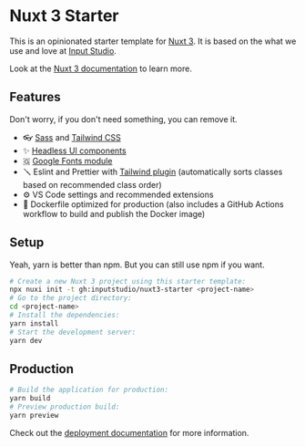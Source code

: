 # Nuxt 3 Starter

This is an opinionated starter template for [Nuxt 3](https://nuxt.com). It is based on the what we use and love at [Input Studio](https://inputstudio.co).

Look at the [Nuxt 3 documentation](https://nuxt.com/docs/getting-started/introduction) to learn more.

## Features

Don't worry, if you don't need something, you can remove it.

- 👓 [Sass](https://sass-lang.com/) and [Tailwind CSS](https://tailwindcss.com)
- ✨ [Headless UI components](https://headlessui.dev)
- 🇬 [Google Fonts module](https://google-fonts.nuxtjs.org/)
- 🪛 Eslint and Prettier with [Tailwind plugin](https://github.com/tailwindlabs/prettier-plugin-tailwindcss) (automatically sorts classes based on recommended class order)
- ⚙️ VS Code settings and recommended extensions
- 🐋 Dockerfile optimized for production (also includes a GitHub Actions workflow to build and publish the Docker image)

## Setup

Yeah, yarn is better than npm. But you can still use npm if you want.

```bash
# Create a new Nuxt 3 project using this starter template:
npx nuxi init -t gh:inputstudio/nuxt3-starter <project-name>
# Go to the project directory:
cd <project-name>
# Install the dependencies:
yarn install
# Start the development server:
yarn dev
```

## Production

```bash
# Build the application for production:
yarn build
# Preview production build:
yarn preview
```

Check out the [deployment documentation](https://nuxt.com/docs/getting-started/deployment) for more information.
